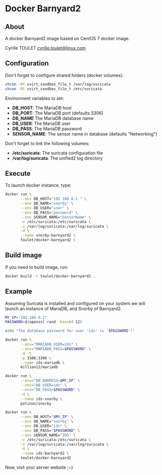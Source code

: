 # Docker Barnyard2
## About

A docker Barnyard2 image based on CentOS 7 docker image.

Cyrille TOULET <cyrille.toulet@linux.com>


## Configuration

Don't forget to configure shared folders (docker volumes):
```bash
chcon -Rt svirt_sandbox_file_t /var/log/suricata
chcon -Rt svirt_sandbox_file_t /etc/suricata
```

Environment variables to set:
 - **DB_HOST**: The MariaDB host
 - **DB_PORT**: The MariaDB port (defaults 3306)
 - **DB_NAME** The MariaDB database name
 - **DB_USER**: The MariaDB user
 - **DB_PASS**: The MariaDB password
 - **SENSOR_NAME**: The sensor name in database (defaults "Networking")


Don't forget to link the following volumes:
 - **/etc/suricata**: The suricata configuration file
 - **/var/log/suricata**: The unified2 log directory



## Execute

To launch docker instance, type:
```bash
docker run \
       --env DB_HOST="192.168.0.1 " \
       --env DB_NAME="snorby" \
       --env DB_USER="user" \
       --env DB_PASS="password" \
       --env SENSOR_NAME="SensorName" \
       -v /etc/suricata:/etc/suricata \
       -v /var/log/suricata:/var/log/suricata \
       -d \
       --name snorby-barnyard2 \
       toulet/docker-barnyard2 \
```



## Build image

If you need to build image, run:
```bash
docker build -t toulet/docker-barnyard2 .
```



## Example

Assuming Suricata is installed and configured on your system
we will launch an instance of MariaDB, and Snorby of Barnyard2.


```bash
MY_IP="192.168.0.1"
PASSWORD=$(openssl rand -base64 12)

echo "The database password for user 'ids' is '$PASSWORD'!"

docker run \
       --env="MARIADB_USER=ids" \
       --env="MARIADB_PASS=$PASSWORD" \
       -d  \
       -p 3306:3306 \
       --name ids-mariadb \
       million12/mariadb

docker run \
       --env="DB_ADDRESS=$MY_IP" \
       --env="DB_USER=ids" \
       --env="DB_PASS=$PASSWORD" \
       -d \
       --name ids-snorby \
       polinux/snorby

docker run \
       --env DB_HOST="$MY_IP" \
       --env DB_NAME="snorby" \
       --env DB_USER="ids" \
       --env DB_PASS="$PASSWORD" \
       --env SENSOR_NAME="IDS" \
       -v /etc/suricata:/etc/suricata \
       -v /var/log/suricata:/var/log/suricata \
       -d \
       --name ids-barnyard2 \
       toulet/docker-barnyard2
```

Now, visit your server website ;~)
